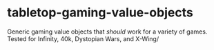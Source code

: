 tabletop-gaming-value-objects
=============================

Generic gaming value objects that *should* work for a variety of games. Tested for Infinity, 40k, Dystopian Wars, and X-Wing/
